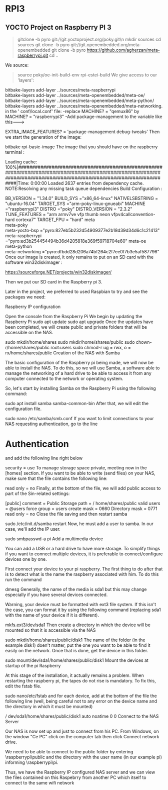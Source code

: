 # RPI3
## YOCTO Project on Raspberry PI 3
> gitclone -b pyro git://git.yoctoproject.org/poky.git\n
> mkdir sources
> cd sources
> git clone -b pyro git://git.openembedded.org/meta-openembedded
> git clone -b pyro https://github.com/agherzan/meta-raspberrypi.git
> cd ..

We source:
> source poky/oe-init-build-env rpi-estei-build
> We give access to our 'layers':

bitbake-layers add-layer ../sources/meta-raspberrypi  
bitbake-layers add-layer ../sources/meta-openembedded/meta-oe/
bitbake-layers add-layer ../sources/meta-openembedded/meta-python/
bitbake-layers add-layer ../sources/meta-openembedded/meta-networking.
in the ' conf/local.conf' file: -replace MACHINE? = "qemux86" by MACHINE? = "raspberrypi3" -Add package-management to the variable like this--->

EXTRA_IMAGE_FEATURES? = 'package-management debug-tweaks'
Then we start the generation of the image:

bitbake rpi-basic-image
The image that you should have on the raspberry terminal :

Loading cache: 100%|########################################################################################################################################################################|Time: 0:00:00
Loaded 2637 entries from dependency cache.
NOTE:Resolving any missing task queue dependencies
Build Configuration :

BB_VERSION       = "1.34.0"
BUILD_SYS         ="x86_64-linux"
NATIVELSBSTRING   = "ubuntu-16.04"
TARGET_SYS        ="arm-poky-linux-gnueabi"
MACHINE           ="raspberrypi3"
DISTRO            ="poky"
DISTRO_VERSION    = "2.3.2"
TUNE_FEATURES     = "arm armv7ve vfp thumb neon vfpv4callconvention-hard cortexa7"
TARGET_FPU        = "hard"
meta             
meta-poky         
meta-yocto-bsp    ="pyro:827eb5b232d54909377e2b18d39d34d6c1c21413"
meta-raspberrypi  ="pyro:ed3b254454494b36d4205818e369f59718704e60"
meta-oe           
meta-python       
meta-networking   ="pyro:dfbdd28d206a74bf264c2f7ee0f7b3e5af587796"
Once our image is created, it only remains to put on an SD card with the software win32diskimager :

https://sourceforge.NET/projects/win32diskimager/

Then we put our SD card in the Raspberry pi 3.

Later in the project, we preferred to used Raspbian to try and see the packages we need:

Raspberry IP configuration

Open the console from the Raspberry Pi
We begin by updating the Raspberry Pi
sudo apt update
sudo apt upgrade
Once the updates have been completed, we will create public and private folders that will be accessible on the NAS.

sudo mkdir/home/shares
sudo mkdir/home/shares/public
sudo chown-r/home/shares/public root:users
sudo chmod-r ug = rwx, o = rx/home/shares/public
Creation of the NAS with Samba

The basic configuration of the Raspberry pi being made, we will now be able to install the NAS. To do this, so we will use Samba, a software able to manage the networking of a hard drive to be able to access it from any computer connected to the network or operating system.

So, let's start by installing Samba on the Raspberry Pi using the following command:

sudo apt install samba samba-common-bin
After that, we will edit the configuration file.

sudo nano /etc/samba/smb.conf
If you want to limit connections to your NAS requesting authentication, go to the line

# Authentication #
and add the following line right below

security = use
To manage storage space private, meeting now in the [homes] section. If you want to be able to write (send files) on your NAS, make sure that the file contains the following line:

read only = no
Finally, at the bottom of the file, we will add public access to part of the Sin-related settings:

[public]
comment = Public Storage
path = / home/shares/public
valid users = @users
force group = users
create mask = 0660
Directory mask = 0771
read only = no
Close the file saving and then restart samba

sudo /etc/init.d/samba restart
Now, he must add a user to samba. In our case, we'll add the IP user.

sudo smbpasswd-a pi
Add a multimedia device

You can add a USB or a hard drive to have more storage. To simplify things if you want to connect multiple devices, it is preferable to connect/configure devices one by one.

First connect your device to your pi raspberry. The first thing to do after that is to detect what is the name the raspberry associated with him. To do this run the command

dmesg
Generally, the name of the media is sda1 but this may change especially if you have several devices connected.

Warning, your device must be formatted with ext3 file system. If this isn't the case, you can format it by using the following command (replacing sda1 with the name of your device if it is different).

mkfs.ext3/dev/sda1
Then create a directory in which the device will be mounted so that it is accessible via the NAS

sudo mkdir/home/shares/public/disk1
The name of the folder (in the example disk1) doen't matter, put the one you want to be able to find it easily on the network. Once that is done, get the device in this folder.

sudo mount/dev/sda1/home/shares/public/disk1
Mount the devices at startup of the pi Raspberry

At this stage of the installation, it actually remains a problem. When restarting the raspberry pi, the tapes do not rise is mandatory. To fix this, edit the fstab file.

sudo nano/etc/fstab
and for each device, add at the bottom of the file the following line (well, being careful not to any error on the device name and the directory in which it must be mounted)

/ dev/sda1/home/shares/public/disk1 auto noatime 0 0
Connect to the NAS Server

Our NAS is now set up and just to connect from his PC. From Windows, on the window "Ce PC" click on the computer tab then click Connect network drive.

We need to be able to connect to the public folder by entering \\raspberrypi\public and the directory with the user name (in our example pi) informing \\raspberrypi\pi.

Thus, we have the Raspberry IP configured NAS server and we can view the files contained on this Raspebrry from another PC which itself to connect to the same wifi network


